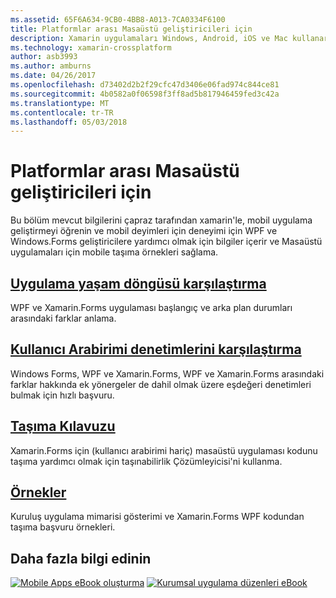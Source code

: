 ```yaml
---
ms.assetid: 65F6A634-9CB0-4BB8-A013-7CA0334F6100
title: Platformlar arası Masaüstü geliştiricileri için
description: Xamarin uygulamaları Windows, Android, iOS ve Mac kullanarak Windows Forms veya WPF becerilerinizi oluşturmanıza olanak sağlar.
ms.technology: xamarin-crossplatform
author: asb3993
ms.author: amburns
ms.date: 04/26/2017
ms.openlocfilehash: d73402d2b2f29cfc47d3406e06fad974c844ce81
ms.sourcegitcommit: 4b0582a0f06598f3ff8ad5b817946459fed3c42a
ms.translationtype: MT
ms.contentlocale: tr-TR
ms.lasthandoff: 05/03/2018
---
```

# <a name="cross-platform-for-desktop-developers"></a>Platformlar arası Masaüstü geliştiricileri için

Bu bölüm mevcut bilgilerini çapraz tarafından xamarin'le, mobil uygulama geliştirmeyi öğrenin ve mobil deyimleri için deneyimi için WPF ve Windows.Forms geliştiricilere yardımcı olmak için bilgiler içerir ve Masaüstü uygulamaları için mobile taşıma örnekleri sağlama.

## <a name="app-lifecycle-comparisonlifecyclemd"></a>[Uygulama yaşam döngüsü karşılaştırma](lifecycle.md)

WPF ve Xamarin.Forms uygulaması başlangıç ve arka plan durumları arasındaki farklar anlama.

## <a name="ui-controls-comparisoncontrolsindexmd"></a>[Kullanıcı Arabirimi denetimlerini karşılaştırma](controls/index.md)

Windows Forms, WPF ve Xamarin.Forms, WPF ve Xamarin.Forms arasındaki farklar hakkında ek yönergeler de dahil olmak üzere eşdeğeri denetimleri bulmak için hızlı başvuru.

## <a name="porting-guidanceportingmd"></a>[Taşıma Kılavuzu](porting.md)

Xamarin.Forms için (kullanıcı arabirimi hariç) masaüstü uygulaması kodunu taşıma yardımcı olmak için taşınabilirlik Çözümleyicisi'ni kullanma.

## <a name="samplessamplesmd"></a>[Örnekler](samples.md)

Kuruluş uygulama mimarisi gösterimi ve Xamarin.Forms WPF kodundan taşıma başvuru örnekleri.

## <a name="learn-more"></a>Daha fazla bilgi edinin

[![Mobile Apps eBook oluşturma](images/creating-sml.png)](~/xamarin-forms/creating-mobile-apps-xamarin-forms/index.md) [ ![Kurumsal uygulama düzenleri eBook](images/enterprise-sml.png)](~/xamarin-forms/enterprise-application-patterns/index.md)
